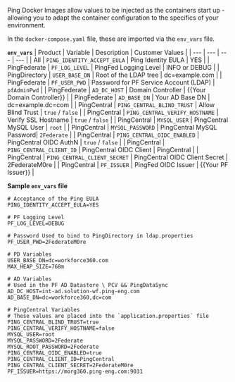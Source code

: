 Ping Docker Images allow values to be injected as the containers start up - allowing you to adapt the container configuration to the specifics of your environment.

In the `docker-compose.yaml` file, these are imported via the `env_vars` file.

**`env_vars`**
| Product | Variable | Description | Customer Values |
| --- | --- | --- | --- |
| All | `PING_IDENTITY_ACCEPT_EULA` | Ping Identity EULA | YES |
| PingFederate | `PF_LOG_LEVEL` | PingFed Logging Level | INFO or DEBUG |
| PingDirectory | `USER_BASE_DN` | Root of the LDAP tree | dc=example.com |
| PingFederate | `PF_USER_PWD` | Password for PF Service Account (LDAP) | `pfAdminPwd` |
| PingFederate | `AD_DC_HOST` | Domain Controller | {{Your Domain Controller}} |
| PingFederate | `AD_BASE_DN` | Your AD Base DN | dc=example.dc=com |
| PingCentral | `PING_CENTRAL_BLIND_TRUST` | Allow Blind Trust | `true` / `false` |
| PingCentral | `PING_CENTRAL_VERIFY_HOSTNAME` | Verify SSL Hostname | `true` / `false` |
| PingCentral | `MYSQL_USER` | PingCentral MySQL User | `root` |
| PingCentral | `MYSQL_PASSWORD` | PingCentral MySQL Password| `2Federate` |
| PingCentral | `PING_CENTRAL_OIDC_ENABLED` | PingCentral OIDC AuthN | `true` / `false` |
| PingCentral | `PING_CENTRAL_CLIENT_ID` | PingCentral OIDC Client | PingCentral |
| PingCentral | `PING_CENTRAL_CLIENT_SECRET` | PingCentral OIDC Client Secret | 2FederateM0re |
| PingCentral | `PF_ISSUER` | PingFed OIDC Issuer | {{Your PF Issuer}} |

**Sample `env_vars` file**

```
# Acceptance of the Ping EULA
PING_IDENTITY_ACCEPT_EULA=YES

# PF Logging Level
PF_LOG_LEVEL=DEBUG

# Password Used to bind to PingDirectory in ldap.properties
PF_USER_PWD=2FederateM0re

# PD Variables
USER_BASE_DN=dc=workforce360.com
MAX_HEAP_SIZE=768m

# AD Variables
# Used in the PF AD Datastore \ PCV && PingDataSync
AD_DC_HOST=int-ad.solution-wf.ping-eng.com
AD_BASE_DN=dc=workforce360,dc=com

# PingCentral Variables
# These values are placed into the `application.properties` file
PING_CENTRAL_BLIND_TRUST=true
PING_CENTRAL_VERIFY_HOSTNAME=false
MYSQL_USER=root
MYSQL_PASSWORD=2Federate
MYSQL_ROOT_PASSWORD=2Federate
PING_CENTRAL_OIDC_ENABLED=true
PING_CENTRAL_CLIENT_ID=PingCentral
PING_CENTRAL_CLIENT_SECRET=2FederateM0re
PF_ISSUER=https://morg360.ping-eng.com:9031
```
